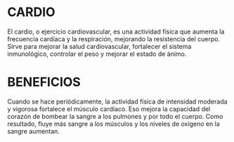 # CARDIO
El cardio, o ejercicio cardiovascular, es una actividad física que aumenta la frecuencia cardíaca y la respiración, mejorando la resistencia del cuerpo. Sirve para mejorar la salud cardiovascular, fortalecer el sistema inmunológico, controlar el peso y mejorar el estado de ánimo. 
# BENEFICIOS 
Cuando se hace periódicamente, la actividad física de intensidad moderada y vigorosa fortalece el músculo cardíaco. Eso mejora la capacidad del corazón de bombear la sangre a los pulmones y por todo el cuerpo. Como resultado, fluye más sangre a los músculos y los niveles de oxígeno en la sangre aumentan.